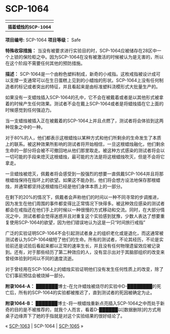 # SCP-1064
                        



<table class='wiki-content-table'>
 <tr>
  <td colspan='2'
      rowspan='1' />
 </tr>
 <tr>
  <th colspan='2'
      rowspan='1'>
   <sup>&#25554;&#30528;&#34593;&#28891;&#30340;SCP-1064</sup>
  </th>
 </tr>
</table>


**项目编号:**  SCP-1064
**项目等级：** Safe

**特殊收容措施：** 当没有被要求进行实验目的时，SCP-1064应被储存在28区中一个上锁的保险柜之中。因为SCP-1064在没有被激活的时候被认为是无害的，所以在这个阶段不需要任何其他的预防措施。

**描述：** SCP-1064是一个由粉色塑料制成，新奇的小戒指。这枚戒指被设计成可以支撑一支通常可以在生日蛋糕上见到的小蜡烛的形状。SCP-1064上没有任何制造者的标记或者突出的特征，并且看起来是由标准塑料浇模形式大批量生产的。

如果没有一支蜡烛插入SCP-1064的孔中，它不会在被戴着或者是以其他形式被拿着的时候产生任何效果。测试者不会在戴上SCP-1064或者是将蜡烛插在它上面的时候感觉到任何强迫力。

当一支蜡烛被插入正在被戴着的SCP-1064上并且点燃了，测试者将会体验到这两种现象之中的一种。

对于80%的人，他们都表示这根蜡烛以某种方式和他们所剩余的生命发生了本质上的联系。被这种效果所影响的测试者将开始相信，一旦这根蜡烛融化，他们剩余生命的一部分将会被不可撤回地从他们那里取走。被这种方式感染的测试者将会以一切可能的手段来熄灭这根蜡烛，最可能的方法是将这根蜡烛吹灭，但是不会将它拿走。

一旦蜡烛被熄灭，佩戴者将会感受到一股强烈的想要一直佩戴SCP-1064并且将那根蜡烛保持在指环上的欲望。如果这不能办到，他们将会想方设法地保存那根蜡烛，并通常都坚持这根蜡烛已经是他们身体本质上的一部分。

在剩下的20%的情况下，佩戴者会声称他们的时间以一种不同寻常的步调推进，因为发生在他们周围的事件都变得比正常情况下快得多。被这种效应感染的测试者都会在戒指还在他们手上的时候以一种很慢的方式移动和交流。同时，在大部分情况之中，测试者都会觉得迷惑并且对重复这个实验感到犹豫，少数人表达了想要重复使用SCP-1064的欲望，因为他们错误地认为这是一只“时间旅行戒指”

广泛的实验证明SCP-1064不会引起测试者身上的组织老化或是退化，而这通常被测试者认为SCP-1064缩短了他们的生命。所有的测试者，不论其经历，不论是实验前还是试验后看起来都以正常的速率生长，并且没有任何物理遗留效应被记录到。还有，对于那些经历了第二种效应的人，没有显示出对于其脑部组织的改变来曾经体验到时间以不同的速度流逝。

对于曾经用在SCP-1064上的蜡烛实验证明他们没有发生任何性质上的改变，除了它们事前预估会被烧掉一部分。

**附录1064-A：** ███████博士-在允许蜡烛被烧尽的实验中D-████████的死亡后，所有的SCP-1064的实验都被推迟了，直到测试者的死因被确定为止。

**附录1064-B：** ███████博士-将一根蜡烛重新点亮插入SCP-1064之中而处于新奇的目的是不被推荐的，就我个人而言，看着D-██████以[数据删除]的方式用桌子边缘弄下了她的手指就是对这个实验结果的很好结论了。



« [SCP-1063](/scp-1063) | SCP-1064 | [SCP-1065](/scp-1065) »





                    